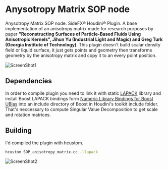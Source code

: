 Anysotropy Matrix SOP node
=====
Anysotropy Matrix SOP node. SideFX® Houdini® Plugin. A base implementation of an anisotropy matrix made for research purposes by paper <b>"Reconstructing Surfaces of Particle-Based Fluids Using Anisotropic Kernels", Jihun Yu (Industrial Light and Magic) and Greg Turk (Georgia Institute of Technology)</b>. This plugin doesn't build scalar density field or liquid surface, it just gets points and geometry then transforms geometry by the anisotropy matrix and copy it to an every point position.

![ScreenShot1](https://dl.dropboxusercontent.com/u/20988720/CG/anisotropy_matrix/kernels1.png)

## Dependencies
In order to compile plugin you need to link it with static <a href="http://www.netlib.org/lapack/">LAPACK</a> library and install Boost LAPACK bindings form <a href="http://mathema.tician.de/software/boost-numeric-bindings/">Numeric Library Bindings for Boost UBlas</a> into an include directory of Boost in Houdini's toolkit include folder. That's neccessary to compute Singular Value Decomposition to get scale and rotation matrices.

## Building
I'd compiled the plugin with hcustom.
```bash
hcustom SOP_anisotropy_matrix.cc -llapack
```

![ScreenShot2](https://dl.dropboxusercontent.com/u/20988720/CG/anisotropy_matrix/kernels2.png)
